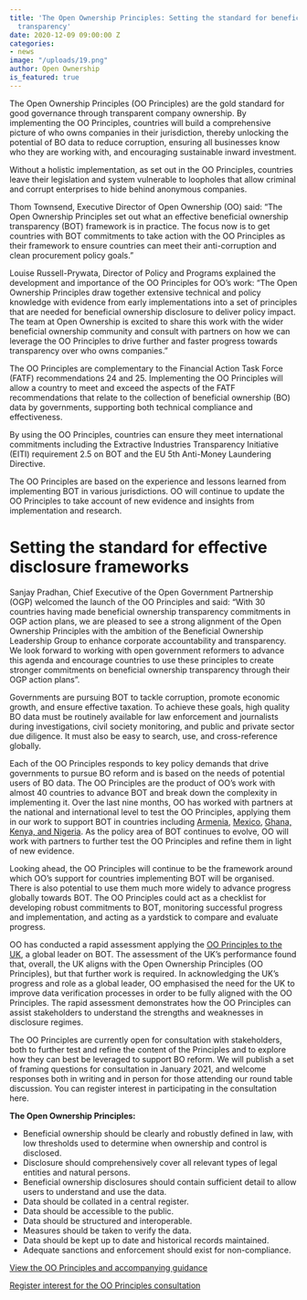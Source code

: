 ```yaml
---
title: 'The Open Ownership Principles: Setting the standard for beneficial ownership
  transparency'
date: 2020-12-09 09:00:00 Z
categories:
- news
image: "/uploads/19.png"
author: Open Ownership
is_featured: true
---
```


The Open Ownership Principles (OO Principles) are the gold standard for good governance through transparent company ownership. By implementing the OO Principles, countries will build a comprehensive picture of who owns companies in their jurisdiction, thereby unlocking the potential of BO data to reduce corruption, ensuring all businesses know who they are working with, and encouraging sustainable inward investment. 

Without a holistic implementation, as set out in the OO Principles, countries leave their legislation and system vulnerable to loopholes that allow criminal and corrupt enterprises to hide behind anonymous companies. 

Thom Townsend, Executive Director of Open Ownership (OO) said: “The Open Ownership Principles set out what an effective beneficial ownership transparency (BOT) framework is in practice. The focus now is to get countries with BOT commitments to take action with the OO Principles as their framework to ensure countries can meet their anti-corruption and clean procurement policy goals.”  

Louise Russell-Prywata, Director of Policy and Programs explained the development and importance of the OO Principles for OO’s work: “The Open Ownership Principles draw together extensive technical and policy knowledge with evidence from early implementations into a set of principles that are needed for beneficial ownership disclosure to deliver policy impact. The team at Open Ownership is excited to share this work with the wider beneficial ownership community and consult with partners on how we can leverage the OO Principles to drive further and faster progress towards transparency over who owns companies.”

The OO Principles are complementary to the Financial Action Task Force (FATF) recommendations 24 and 25. Implementing the OO Principles will allow a country to meet and exceed the aspects of the FATF recommendations that relate to the collection of beneficial ownership (BO) data by governments, supporting both technical compliance and effectiveness. 

By using the OO Principles, countries can ensure they meet international commitments including the Extractive Industries Transparency Initiative (EITI) requirement 2.5 on BOT and the EU 5th Anti-Money Laundering Directive. 

The OO Principles are based on the experience and lessons learned from implementing BOT in various jurisdictions. OO will continue to update the OO Principles to take account of new evidence and insights from implementation and research. 


# Setting the standard for effective disclosure frameworks

Sanjay Pradhan, Chief Executive of the Open Government Partnership (OGP) welcomed the launch of the OO Principles and said: “With 30 countries having made beneficial ownership transparency commitments in OGP action plans, we are pleased to see a strong alignment of the Open Ownership Principles with the ambition of the Beneficial Ownership Leadership Group to enhance corporate accountability and transparency. We look forward to working with open government reformers to advance this agenda and encourage countries to use these principles to create stronger commitments on beneficial ownership transparency through their OGP action plans”.

Governments are pursuing BOT to tackle corruption, promote economic growth, and ensure effective taxation. To achieve these goals, high quality BO data must be routinely available for law enforcement and journalists during investigations, civil society monitoring, and public and private sector due diligence. It must also be easy to search, use, and cross-reference globally. 

Each of the OO Principles responds to key policy demands that drive governments to pursue BO reform and is based on the needs of potential users of BO data. The OO Principles are the product of OO’s work with almost 40 countries to advance BOT and break down the complexity in implementing it. Over the last nine months, OO has worked with partners at the national and international level to test the OO Principles, applying them in our work to support BOT in countries including [Armenia](https://www.openownership.org/uploads/armenia-scoping-report.pdf), [Mexico](https://www.openownership.org/blogs/mexico-laying-the-foundations-for-beneficial-ownership-transparency/), [Ghana, Kenya, and Nigeria](https://www.openownership.org/blogs/beneficial-ownership-reform-in-africa-progress-in-ghana-kenya-and-nigeria/). As the policy area of BOT continues to evolve, OO will work with partners to further test the OO Principles and refine them in light of new evidence. 

Looking ahead, the OO Principles will continue to be the framework around which OO’s support for countries implementing BOT will be organised. There is also potential to use them much more widely to advance progress globally towards BOT. The OO Principles could act as a checklist for developing robust commitments to BOT, monitoring successful progress and implementation, and acting as a yardstick to compare and evaluate progress. 

OO has conducted a rapid assessment applying the [OO Principles to the UK](https://openownership.org/news/the-uks-performance-against-the-open-ownership-principles), a global leader on BOT. The assessment of the UK’s performance found that, overall, the UK aligns with the Open Ownership Principles (OO Principles), but that further work is required. In acknowledging the UK’s progress and role as a global leader, OO emphasised the need for the UK to improve data verification processes in order to be fully aligned with the OO Principles. The rapid assessment demonstrates how the OO Principles can assist stakeholders to understand the strengths and weaknesses in disclosure regimes. 



The OO Principles are currently open for consultation with stakeholders, both to further test and refine the content of the Principles and to explore how they can best be leveraged to support BO reform. We will publish a set of framing questions for consultation in January 2021, and welcome responses both in writing and in person for those attending our round table discussion. You can register interest in participating in the consultation here.

**The Open Ownership Principles:**

*   Beneficial ownership should be clearly and robustly defined in law, with low thresholds used to determine when ownership and control is disclosed.
*   Disclosure should comprehensively cover all relevant types of legal entities and natural persons.
*   Beneficial ownership disclosures should contain sufficient detail to allow users to understand and use the data.
*   Data should be collated in a central register.
*   Data should be accessible to the public.
*   Data should be structured and interoperable.
*   Measures should be taken to verify the data.
*   Data should be kept up to date and historical records maintained.
*   Adequate sanctions and enforcement should exist for non-compliance.

[View the OO Principles and accompanying guidance
](https://www.openownership.org/principles/)

[Register interest for the OO Principles consultation](https://share.hsforms.com/1x4uWadUaTo2Dl3wDkLOu7w3upv4)